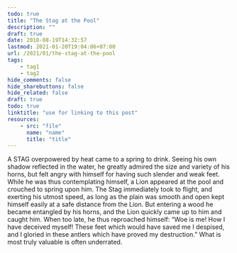 ```yaml
---
todo: true
title: "The Stag at the Pool"
description: ""
draft: true
date: 2018-08-19T14:32:57
lastmod: 2021-01-20T19:04:06+07:00
url: /2021/01/the-stag-at-the-pool
tags:
    - tag1
    - tag2
hide_comments: false
hide_sharebuttons: false
hide_related: false
draft: true
todo: true
linktitle: "use for linking to this post"
resources:
    - src: "file"
      name: "name"
      title: "title"
---
```


A STAG overpowered by heat came to a spring to drink. Seeing his own shadow reflected in the water, he greatly admired the size and variety of his horns, but felt angry with himself for having such slender and weak feet. While he was thus contemplating himself, a Lion appeared at the pool and crouched to spring upon him. The Stag immediately took to flight, and exerting his utmost speed, as long as the plain was smooth and open kept himself easily at a safe distance from the Lion. But entering a wood he became entangled by his horns, and the Lion quickly came up to him and caught him. When too late, he thus reproached himself: “Woe is me! How I have deceived myself! These feet which would have saved me I despised, and I gloried in these antlers which have proved my destruction.”
What is most truly valuable is often underrated.
